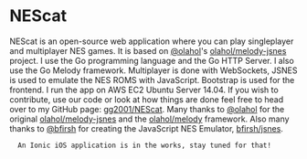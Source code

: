 # NEScat

NEScat is an open-source web application where you can play singleplayer and multiplayer NES games.
      It is based on <a href="https://github.com/olahol">@olahol</a>'s <a href="https://github.com/olahol/melody-jsnes">olahol/melody-jsnes</a> project.
      I use the Go programming language and the Go HTTP Server. I also use the Go Melody framework. Multiplayer is done with WebSockets, JSNES is used to emulate the NES ROMS with JavaScript. Bootstrap is used for the frontend. I run the app on AWS EC2 Ubuntu Server 14.04.
      If you wish to contribute, use our code or look at how things are done feel free to head over to my GitHub page: <a href="https://github.com/gg2001/NEScat">gg2001/NEScat</a>.
      Many thanks to <a href="https://github.com/olahol">@olahol</a> for the original <a href="https://github.com/olahol/melody-jsnes">olahol/melody-jsnes</a> and the <a href="https://github.com/olahol/melody">olahol/melody</a> framework. Also many thanks to <a href="https://github.com/bfirsh">@bfirsh</a> for creating the JavaScript NES Emulator, <a href="https://github.com/bfirsh/jsnes">bfirsh/jsnes</a>.

      An Ionic iOS application is in the works, stay tuned for that!
